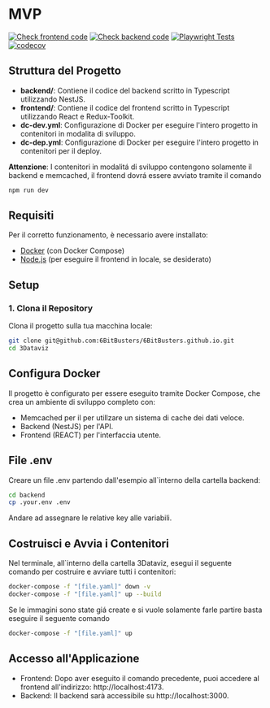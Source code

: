 # MVP
[![Check frontend code](https://github.com/6BitBusters/6BitBusters.github.io/actions/workflows/pr_frontend_check.yml/badge.svg)](https://github.com/6BitBusters/6BitBusters.github.io/actions/workflows/pr_frontend_check.yml)
[![Check backend code](https://github.com/6BitBusters/6BitBusters.github.io/actions/workflows/pr_backend_check.yml/badge.svg)](https://github.com/6BitBusters/6BitBusters.github.io/actions/workflows/pr_backend_check.yml)
[![Playwright Tests](https://github.com/6BitBusters/6BitBusters.github.io/actions/workflows/playwright.yml/badge.svg)](https://github.com/6BitBusters/6BitBusters.github.io/actions/workflows/playwright.yml)
[![codecov](https://codecov.io/gh/6BitBusters/6BitBusters.github.io/branch/code%2F3Dataviz/graph/badge.svg?token=DLNTJL4E40)](https://codecov.io/gh/6BitBusters/6BitBusters.github.io)

## Struttura del Progetto

- **backend/**: Contiene il codice del backend scritto in Typescript utilizzando NestJS.
- **frontend/**: Contiene il codice del frontend scritto in Typescript utilizzando React e Redux-Toolkit.
- **dc-dev.yml**: Configurazione di Docker per eseguire l'intero progetto in contenitori in modalita di sviluppo.
- **dc-dep.yml**: Configurazione di Docker per eseguire l'intero progetto in contenitori per il deploy.

**Attenzione**:
I contenitori in modalitá di sviluppo contengono solamente il backend e memcached, il frontend dovrá essere avviato tramite il comando 
```bash
npm run dev
```


## Requisiti

Per il corretto funzionamento, è necessario avere installato:

- [Docker](https://www.docker.com/products/docker-desktop) (con Docker Compose)
- [Node.js](https://nodejs.org/) (per eseguire il frontend in locale, se desiderato)

## Setup

### 1. Clona il Repository

Clona il progetto sulla tua macchina locale:

```bash
git clone git@github.com:6BitBusters/6BitBusters.github.io.git
cd 3Dataviz 
```

## Configura Docker

Il progetto è configurato per essere eseguito tramite Docker Compose, che crea un ambiente di sviluppo completo con:
- Memcached per il per utillzare un sistema di cache dei dati veloce.
- Backend (NestJS) per l'API.
- Frontend (REACT) per l'interfaccia utente.

## File .env

Creare un file .env partendo dall'esempio all`interno della cartella backend:
```bash
cd backend
cp .your.env .env
```
Andare ad assegnare le relative key alle variabili.

## Costruisci e Avvia i Contenitori

Nel terminale, all`interno della cartella 3Dataviz, esegui il seguente comando per costruire e avviare tutti i contenitori:

```bash
docker-compose -f "[file.yaml]" down -v 
docker-compose -f "[file.yaml]" up --build
```

Se le immagini sono state giá create e si vuole solamente farle partire basta eseguire il seguente comando

```bash
docker-compose -f "[file.yaml]" up
```

## Accesso all'Applicazione
- Frontend: Dopo aver eseguito il comando precedente, puoi accedere al frontend all'indirizzo: http://localhost:4173.
- Backend: Il backend sarà accessibile su http://localhost:3000.